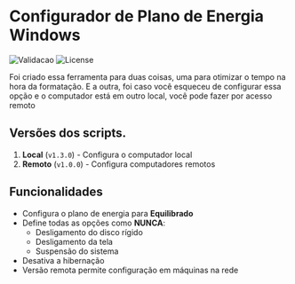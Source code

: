 # Configurador de Plano de Energia Windows

![Validacao](https://img.shields.io/badge/Está_Sobre_Validação-blue.svg)
![License](https://img.shields.io/badge/License-MIT-orange.svg)

Foi criado essa ferramenta para duas coisas, uma para otimizar o tempo na hora da formatação. E a outra, foi caso você esqueceu de configurar essa opção e o computador está em outro local, você pode fazer por acesso remoto

##  Versões dos scripts.

1. **Local** (`v1.3.0`) - Configura o computador local
2. **Remoto** (`v1.0.0`) - Configura computadores remotos 

##  Funcionalidades

- Configura o plano de energia para **Equilibrado**
- Define todas as opções como **NUNCA**:
  - Desligamento do disco rígido
  - Desligamento da tela
  - Suspensão do sistema
- Desativa a hibernação
- Versão remota permite configuração em máquinas na rede
